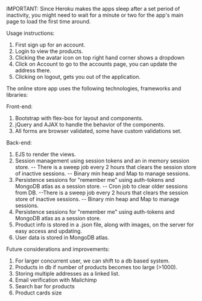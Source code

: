 IMPORTANT:
Since Heroku makes the apps sleep after a set period of inactivity, you might need to wait for a minute or two for the app's main page to load the first time around.

Usage instructions:
1. First sign up for an account.
2. Login to view the products.
3. Clicking the avatar icon on top right hand corner shows a dropdown
4. Click on Account to go to the accounts page, you can update the address there.
5. Clicking on logout, gets you out of the application.

The online store app uses the following technologies, frameworks and libraries:

Front-end:

1. Bootstrap with flex-box for layout and components.
2. jQuery and AJAX to handle the behavior of the components.
3. All forms are browser validated, some have custom validations set.

Back-end:

1. EJS to render the views.
2. Session management using session tokens and an in memory session store.
   -- There is a sweep job every 2 hours that clears the session store of inactive sessions.
   -- Binary min heap and Map to manage sessions.
3. Persistence sessions for "remember me" using auth-tokens and MongoDB atlas as a session store.
   -- Cron job to clear older sessions from DB.
   --There is a sweep job every 2 hours that clears the session store of inactive sessions.
   -- Binary min heap and Map to manage sessions.
3. Persistence sessions for "remember me" using auth-tokens and MongoDB atlas as a session store.
4. Product info is stored in a .json file, along with images, on the server for easy access and updating.
5. User data is stored in MongoDB atlas.

Future considerations and improvements:

1. For larger concurrent user, we can shift to a db based system.
2. Products in db if number of products becomes too large (>1000).
3. Storing multiple addresses as a linked list.
4. Email verification with Mailchimp
5. Search bar for products
6. Product cards size
